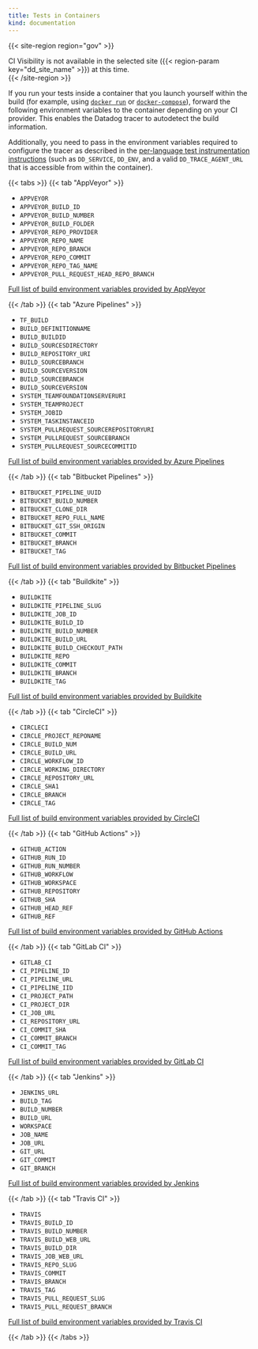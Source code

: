 ```yaml
---
title: Tests in Containers
kind: documentation
---
```


{{< site-region region="gov" >}}
<div class="alert alert-warning">CI Visibility is not available in the selected site ({{< region-param key="dd_site_name" >}}) at this time.</div>
{{< /site-region >}}

If you run your tests inside a container that you launch yourself within the build (for example, using [`docker run`][1] or [`docker-compose`][2]), forward the following environment variables to the container depending on your CI provider. This enables the Datadog tracer to autodetect the build information.

Additionally, you need to pass in the environment variables required to configure the tracer as described in the [per-language test instrumentation instructions][3] (such as `DD_SERVICE`, `DD_ENV`, and a valid `DD_TRACE_AGENT_URL` that is accessible from within the container).

{{< tabs >}}
{{< tab "AppVeyor" >}}

- `APPVEYOR`
- `APPVEYOR_BUILD_ID`
- `APPVEYOR_BUILD_NUMBER`
- `APPVEYOR_BUILD_FOLDER`
- `APPVEYOR_REPO_PROVIDER`
- `APPVEYOR_REPO_NAME`
- `APPVEYOR_REPO_BRANCH`
- `APPVEYOR_REPO_COMMIT`
- `APPVEYOR_REPO_TAG_NAME`
- `APPVEYOR_PULL_REQUEST_HEAD_REPO_BRANCH`

[Full list of build environment variables provided by AppVeyor][1]


[1]: https://www.appveyor.com/docs/environment-variables/
{{< /tab >}}
{{< tab "Azure Pipelines" >}}

- `TF_BUILD`
- `BUILD_DEFINITIONNAME`
- `BUILD_BUILDID`
- `BUILD_SOURCESDIRECTORY`
- `BUILD_REPOSITORY_URI`
- `BUILD_SOURCEBRANCH`
- `BUILD_SOURCEVERSION`
- `BUILD_SOURCEBRANCH`
- `BUILD_SOURCEVERSION`
- `SYSTEM_TEAMFOUNDATIONSERVERURI`
- `SYSTEM_TEAMPROJECT`
- `SYSTEM_JOBID`
- `SYSTEM_TASKINSTANCEID`
- `SYSTEM_PULLREQUEST_SOURCEREPOSITORYURI`
- `SYSTEM_PULLREQUEST_SOURCEBRANCH`
- `SYSTEM_PULLREQUEST_SOURCECOMMITID`

[Full list of build environment variables provided by Azure Pipelines][1]


[1]: https://docs.microsoft.com/en-us/azure/devops/pipelines/build/variables?view=azure-devops
{{< /tab >}}
{{< tab "Bitbucket Pipelines" >}}

- `BITBUCKET_PIPELINE_UUID`
- `BITBUCKET_BUILD_NUMBER`
- `BITBUCKET_CLONE_DIR`
- `BITBUCKET_REPO_FULL_NAME`
- `BITBUCKET_GIT_SSH_ORIGIN`
- `BITBUCKET_COMMIT`
- `BITBUCKET_BRANCH`
- `BITBUCKET_TAG`

[Full list of build environment variables provided by Bitbucket Pipelines][1]


[1]: https://support.atlassian.com/bitbucket-cloud/docs/variables-and-secrets/
{{< /tab >}}
{{< tab "Buildkite" >}}

- `BUILDKITE`
- `BUILDKITE_PIPELINE_SLUG`
- `BUILDKITE_JOB_ID`
- `BUILDKITE_BUILD_ID`
- `BUILDKITE_BUILD_NUMBER`
- `BUILDKITE_BUILD_URL`
- `BUILDKITE_BUILD_CHECKOUT_PATH`
- `BUILDKITE_REPO`
- `BUILDKITE_COMMIT`
- `BUILDKITE_BRANCH`
- `BUILDKITE_TAG`

[Full list of build environment variables provided by Buildkite][1]


[1]: https://buildkite.com/docs/pipelines/environment-variables
{{< /tab >}}
{{< tab "CircleCI" >}}

- `CIRCLECI`
- `CIRCLE_PROJECT_REPONAME`
- `CIRCLE_BUILD_NUM`
- `CIRCLE_BUILD_URL`
- `CIRCLE_WORKFLOW_ID`
- `CIRCLE_WORKING_DIRECTORY`
- `CIRCLE_REPOSITORY_URL`
- `CIRCLE_SHA1`
- `CIRCLE_BRANCH`
- `CIRCLE_TAG`

[Full list of build environment variables provided by CircleCI][1]


[1]: https://circleci.com/docs/2.0/env-vars/#built-in-environment-variables
{{< /tab >}}
{{< tab "GitHub Actions" >}}

- `GITHUB_ACTION`
- `GITHUB_RUN_ID`
- `GITHUB_RUN_NUMBER`
- `GITHUB_WORKFLOW`
- `GITHUB_WORKSPACE`
- `GITHUB_REPOSITORY`
- `GITHUB_SHA`
- `GITHUB_HEAD_REF`
- `GITHUB_REF`

[Full list of build environment variables provided by GitHub Actions][1]


[1]: https://docs.github.com/en/free-pro-team@latest/actions/reference/environment-variables#default-environment-variables
{{< /tab >}}
{{< tab "GitLab CI" >}}

- `GITLAB_CI`
- `CI_PIPELINE_ID`
- `CI_PIPELINE_URL`
- `CI_PIPELINE_IID`
- `CI_PROJECT_PATH`
- `CI_PROJECT_DIR`
- `CI_JOB_URL`
- `CI_REPOSITORY_URL`
- `CI_COMMIT_SHA`
- `CI_COMMIT_BRANCH`
- `CI_COMMIT_TAG`

[Full list of build environment variables provided by GitLab CI][1]


[1]: https://docs.gitlab.com/ee/ci/variables/predefined_variables.html
{{< /tab >}}
{{< tab "Jenkins" >}}

- `JENKINS_URL`
- `BUILD_TAG`
- `BUILD_NUMBER`
- `BUILD_URL`
- `WORKSPACE`
- `JOB_NAME`
- `JOB_URL`
- `GIT_URL`
- `GIT_COMMIT`
- `GIT_BRANCH`

[Full list of build environment variables provided by Jenkins][1]


[1]: https://wiki.jenkins.io/display/JENKINS/Building+a+software+project
{{< /tab >}}
{{< tab "Travis CI" >}}

- `TRAVIS`
- `TRAVIS_BUILD_ID`
- `TRAVIS_BUILD_NUMBER`
- `TRAVIS_BUILD_WEB_URL`
- `TRAVIS_BUILD_DIR`
- `TRAVIS_JOB_WEB_URL`
- `TRAVIS_REPO_SLUG`
- `TRAVIS_COMMIT`
- `TRAVIS_BRANCH`
- `TRAVIS_TAG`
- `TRAVIS_PULL_REQUEST_SLUG`
- `TRAVIS_PULL_REQUEST_BRANCH`

[Full list of build environment variables provided by Travis CI][1]


[1]: https://docs.travis-ci.com/user/environment-variables/#default-environment-variables
{{< /tab >}}
{{< /tabs >}}

[1]: https://docs.docker.com/engine/reference/run/
[2]: https://docs.docker.com/compose/reference/
[3]: /continuous_integration/setup_tests/
